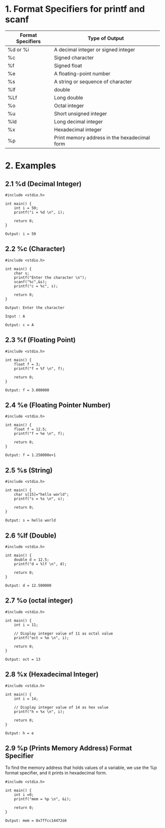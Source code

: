 # 1. Format Specifiers for printf and scanf

| Format Specifiers | Type of Output |
| ----------------- | -------------- |
| %d or %i | A decimal integer or signed integer |
| %c | Signed character |
| %f | Signed float |
| %e | A floating-point number |
| %s | A string or sequence of character |
| %lf | double |
| %Lf | Long double |
| %o | Octal integer |
| %u | Short unsigned integer |
| %ld | Long decimal integer |
| %x | Hexadecimal integer |
| %p | Print memory address in the hexadecimal form |


# 2. Examples

## 2.1 %d (Decimal Integer)

```
#include <stdio.h>

int main() {
    int i = 50;
    printf("i = %d \n", i);

    return 0;
}
```

`Output: i = 50`


## 2.2 %c (Character)

```
#include <stdio.h>

int main() {
    char s;
    printf("Enter the character \n");
    scanf("%c",&s);
    printf("c = %c", s);

    return 0;
}
```

`Output: Enter the character`

`Input : A`

`Output: c = A`


## 2.3 %f (Floating Point)

```
#include <stdio.h>

int main() {
    float f = 3;
    printf("f = %f \n", f);

    return 0;
}
```

`Output: f = 3.000000`


## 2.4 %e (Floating Pointer Number)

```
#include <stdio.h>

int main() {
    float f = 12.5;
    printf("f = %e \n", f);

    return 0;
}
```

`Output: f = 1.250000e+1`


## 2.5 %s (String)

```
#include <stdio.h>

int main() {
    char s[15]="hello world";
    printf("s = %s \n", s);

    return 0;
}
```

`Output: s = hello world`


## 2.6 %lf (Double)

```
#include <stdio.h>

int main() {
    double d = 12.5;
    printf("d = %lf \n", d);

    return 0;
}
```

`Output: d = 12.500000`


## 2.7 %o (octal integer)

```
#include <stdio.h>

int main() {
    int i = 11;

    // Display integer value of 11 as octal value
    printf("oct = %o \n", i);

    return 0;
}
```

`Output: oct = 13`


## 2.8 %x (Hexadecimal Integer)

```
#include <stdio.h>

int main() {
    int i = 14;

    // Display integer value of 14 as hex value
    printf("h = %x \n", i);

    return 0;
}
```

`Output: h = e`


## 2.9 %p (Prints Memory Address) Format Specifier

To find the memory address that holds values of a variable, we use the %p format specifier, and it prints in hexadecimal form.

```
#include <stdio.h>

int main() {
    int i =0;
    printf("mem = %p \n", &i);

    return 0;
}
```

`Output: mem = 0x7ffcc14472d4`